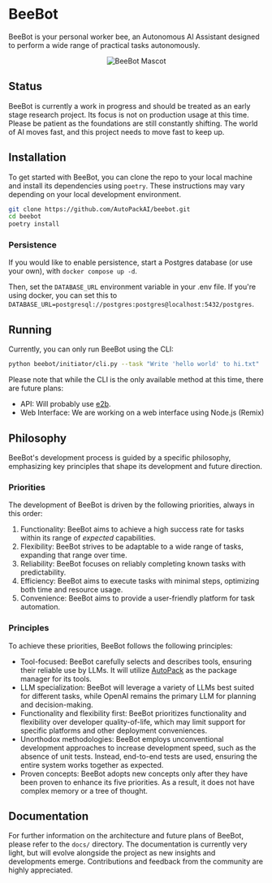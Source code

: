 # BeeBot

BeeBot is your personal worker bee, an Autonomous AI Assistant designed to perform a wide range of practical tasks
autonomously.

<p align="center">
<img src="https://eriklp.com/mascot.png" alt="BeeBot Mascot"  align="center" />
</p>

## Status

BeeBot is currently a work in progress and should be treated as an early stage research project. Its focus is not on
production usage at this time. Please be patient as the foundations are still constantly shifting. The world of AI moves
fast, and this project needs to move fast to keep up.

## Installation

To get started with BeeBot, you can clone the repo to your local machine and install its dependencies using `poetry`.
These instructions may vary depending on your local development environment.

```bash
git clone https://github.com/AutoPackAI/beebot.git
cd beebot
poetry install
```

### Persistence

If you would like to enable persistence, start a Postgres database (or use your own), with `docker compose up -d`.

Then, set the `DATABASE_URL` environment variable in your .env file. If you're using docker, you can set this
to `DATABASE_URL=postgresql://postgres:postgres@localhost:5432/postgres`.

## Running

Currently, you can only run BeeBot using the CLI:

```bash
python beebot/initiator/cli.py --task "Write 'hello world' to hi.txt"
```

Please note that while the CLI is the only available method at this time, there are future plans:

- API: Will probably use [e2b](https://www.e2b.dev/).
- Web Interface: We are working on a web interface using Node.js (Remix)

## Philosophy

BeeBot's development process is guided by a specific philosophy, emphasizing key principles that shape its development
and future direction.

### Priorities

The development of BeeBot is driven by the following priorities, always in this order:

1. Functionality: BeeBot aims to achieve a high success rate for tasks within its range of _expected_ capabilities.
2. Flexibility: BeeBot strives to be adaptable to a wide range of tasks, expanding that range over time.
3. Reliability: BeeBot focuses on reliably completing known tasks with predictability.
4. Efficiency: BeeBot aims to execute tasks with minimal steps, optimizing both time and resource usage.
5. Convenience: BeeBot aims to provide a user-friendly platform for task automation.

### Principles

To achieve these priorities, BeeBot follows the following principles:

- Tool-focused: BeeBot carefully selects and describes tools, ensuring their reliable use by LLMs. It
  will utilize [AutoPack](https://autopack.ai) as the package manager for its tools.
- LLM specialization: BeeBot will leverage a variety of LLMs best suited for different tasks, while OpenAI remains the
  primary LLM for planning and decision-making.
- Functionality and flexibility first: BeeBot prioritizes functionality and flexibility over developer quality-of-life,
  which may limit support for specific platforms and other deployment conveniences.
- Unorthodox methodologies: BeeBot employs unconventional development approaches to increase development speed, such as
  the absence of unit tests. Instead, end-to-end tests are used, ensuring the entire system works together as expected.
- Proven concepts: BeeBot adopts new concepts only after they have been proven to enhance its five priorities.
  As a result, it does not have complex memory or a tree of thought.

## Documentation

For further information on the architecture and future plans of BeeBot, please refer to the `docs/` directory. The
documentation is currently very light, but will evolve alongside the project as new insights and developments emerge.
Contributions and feedback from the community are highly appreciated.
